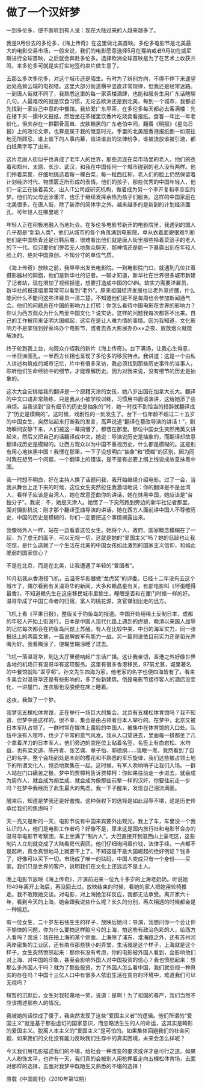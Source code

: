 # 做了一个汉奸梦

一到多伦多，便不断听到有人说：现在大陆过来的人越来越多了。

我是9月份去的多伦多，《海上传奇》在这里做北美首映。多伦多电影节是北美最大的电影交易市场，一般来说，我们的电影愿意选择5月在戛纳或者9月初在威尼斯进行全球首映，之后就会奔赴多伦多。选择欧洲全球首映是为了在艺术上收获共鸣，来多伦多可就是实打实地签约卖片做生意了。

去那么多次多伦多，对这个城市还是陌生。有时为了辨别方向，不得不停下来遥望远处高耸云端的电视塔。这里大部分街道横平竖直非常规律，但我还是经常迷路。一到唐人街就不同了，我熟悉这里的每一家茶楼酒肆，也能和服务生用广东话瞎聊几句。人最难改的就是饮食习惯，无论去欧洲还是到北美，每到一个城市，我都必先找到一家自己中意的中餐馆。我热爱广东早茶，在多伦多每天都必去客满楼：先在楼下买一摞中文报纸，然后坐在茶楼里饮香片吃烧卖看报纸。食客一年比一年老龄化，但夹杂在一群颧骨高耸、皮肤黝黑的广东老伯中间，翻着《明报》《星岛日报》上的政论文章，也算是属于我的惬意时光。手里的北美版香港报纸倒一如既往地无所顾忌，谁上谁下的人事内幕，谁进谁出的法律纷争，谁被流放谁被引渡，都白纸黑字写了出来。

这片老唐人街似乎也真成了老年人的世界，那些流连在菜市场里的老人，他们的衣着和郑州、太原、长沙、武汉，和我在中国任何一个城市碰到的老人没有两样。他们拎着菜筐，仔细地挑选着每一棵白菜，每一粒西红柿，老人们的脸上仍然保留着计划经济时代、物质匮乏所形成的表情。他们的孩子，那些优秀的中国年轻人，他们一定正在操着英文，出入IT公司或研究机构，做着成为另一个李开复和李彦宏的梦。他们的父母远涉重洋，也乐于继续发挥余热为孩子们服务。这样的中国家庭在北美很多。在唐人街，除了新添的简体字之外，越来越多的是新到的计划经济面孔，可年轻人在哪里呢？

年轻人正在积极地融入当地社会。在多伦多电影节新开的电影院里，我遇到的国人几乎都是“新新人类”，他们从城市的各个角落涌到电影院，单从衣着面貌很难判断他们是中国愤青还是日韩后裔，很难看出他们就是唐人街里那些拎着菜篮子的老人的下一代。但只要他们旁若无人地聚众聊天，那神情还是能一下暴露出刻在年轻人脸上的，绝对中国原创、不知分寸的单位气质。

《海上传奇》放映之前，我早早出发去电影院。一到电影院门口，就遇到几位扛着摄影器材的同胞，他们是新华社的记者。一聊才知道，新华社在世界很多城市新建了记者站，现在增加了视频报道，想要打造成中国的CNN。软实力需要洋雇员，新华社的报道组里常常可以看到“老外”。原来祖国经济发展也让老外竞折腰，什么能问什么不能问这些洋雇员一清二楚，不知道他们是不是每周也会参加新闻通气会。他们的问题总在中国的影响力上打转：你怎么看待中国电影在世界的影响力？你认为西方观众为什么热爱中国文化？说实话，这样的问题我每次都答不出来。自己的工作被用来证明大国崛起，这实在是让人难为情的事情。因为我知道，文化影响力不是拿钱到好莱坞办个电影节，或者去各大影展办办××之夜、放放烟火就能解决的。

终于轮到我上台，向观众介绍我的新片《海上传奇》。台下满场，让我心生得意，一半亚洲面孔，一半西方长相也呈现了多伦多的移民特点。我讲道：这是一个由私人讲述构筑成的城市记忆，片中有很多采访，我必须找到那些历史事件的当事人，聆听他们生命经验中的细节，才能理解历史。因为对我来说，没有细节的历史是抽象的。

这次大会安排给我的翻译是一个原籍天津的女孩，她八岁出国在加拿大长大。翻译的中文口语非常熟练，只是我从小被学校训练，习惯用书面语演讲，这给她添了些麻烦。当我谈到“没有细节的历史是抽象的”时，她一时找不到恰当的措辞就翻译成了“历史是模糊的”。这时候，戏剧性的一刻发生了。台下一位年龄不超过二十五岁的中国女生，突然站起来打断我的发言，高声说道“翻译在篡改导演的讲话！”，剧场瞬间安静下来，人们被这一幕搞懵了，都愣在那里。那位中国女生突然用英文讲起来，然后又把自己的话翻译成中文，她说：导演说历史是抽象的，而翻译却故意翻译成历史是模糊的。让西方观众以为中国不重视历史，什么都是模糊的。这是别有用心地抹黑中国！我愣在那里，一下子没想明白“抽象”和“模糊”的区别，因为同时我在想另一个问题，一个翻译上的错误，是不是有必要上纲上线说成故意抹黑中国。

我一时想不明白，好在主持人换了话题问我，我开始继续介绍电影。过了一会，当我从舞台上走下来的时候，这位女生突然拉住我激动地说：你的翻译是不是台湾人，看样子应该是台湾人，她在故意歪曲你的讲话，她在抹黑中国，她应该是“台独分子”。我说：不，她是天津人。她愣了一下突然跑到旁边的新华社记者那里，面对摄影机说：刚才那个翻译歪曲导演的讲话，她在西方人面前讲中国人不尊敬历史，中国的历史是模糊的，你们一定要把这个事情揭露出来。

我像局外人一样，站在一边看着这位女生。她将个人、政府、国家概念模糊在了一起，为了虚无的面子，可以无视一切，这就是她的“爱国主义”吗？她的低龄也让我吃惊，是什么造就了一个生活在北美的中国女孩如此激烈的国家主义信仰，和如此脆弱的国家信心？

不是在北京，而是在北美，让我遭遇了年轻的“爱国者”。

10月初我从香港搭飞机，去温哥华影展做“龙虎奖”的评委。已经十二年没有去这个城市了，偶尔看到有关温哥华的新闻，大多和赖昌星有关。有部电影叫《坏蛋睡得最香》，不知道赖先生在这座移民城市里偷生，睡眠是否和在厦门时候一样的好。温哥华成了中国亡命者的归宿，富人的桃花源，贪官谋划出走的远方。

飞机上看《苹果日报》，整版关于钓鱼岛的报道。中国开始用稀土反制日本，成都的年轻人开始上街游行。日本是中国人现代化路上遇到的虎狼，晚清以来国人屈辱的记忆每次都会在钓鱼岛问题上苏醒。有人在比较中美、中日的海军实力，同一张报纸上的两篇文章，一篇说解放军有能力一战，另一篇则说依目前实力还是韬光养晦为好。我看糊涂了，便糊里糊涂睡了过去。

飞机一落温哥华，到达大厅里便响起广东话广播。这让我亲切，香港之外好像世界各地的机场只有温哥华有这项服务。这里有很多香港移民，97前尤甚，城里著名的中餐馆就叫“翠亨邨”。孙文先生四海为家，他老家的名字也便四海皆有了。看来冬奥会对温哥华还是有些影响的，多了些新建筑。倒是电影节接待客人的酒店没变化，一进屋门，连衣服也没脱便在床上睡着。

这夜，我做了一个梦。

我梦见五棵松体育馆，正在举行一场巨大的集会。北京有五棵松体育馆吗？我不知道，但梦中是这样的。很不幸，集会是由占领者日本人举行的。在梦中，北京又被日本军队占领了。一群时常在媒体上露脸的中国人，被集中在体育馆的入口处。队伍中没有人喧哗，也少了平常的意气风发。我从入口望进去，里面每一排都坐了几个拿着洋刀的日本军人，他们旁边的空座位上贴着名签，名签上有白岩松、水均益，也有梁文道、陈丹青、张艺谋、章子怡、郭德纲……我眼一黑，竟然看到了自己的名字。整个会场到处是木刻的樱花和不熟悉的军乐旋律，我们这些被占领土地下的所谓文化人，惶恐地聚集在一起。这时候，有军人吹响哨子让我们入场。一群人站在门口痛苦之极，梦中的贾樟柯告诉贾樟柯：你如果往前走一步进去，就会成为周作人、就会成为胡兰成、就会成为像那些前辈一样的汉奸，你要往前走一步吗？在梦中我经历了此生最大的焦虑，我一下子醒来，发现自己泪流满面。

醒来后，知道是梦我还是好羞愧。这种强权下的选择是如此屈辱不堪，这是历史传承给我们的焦虑吗？

天一亮又是新的一天，电影节说有中国来宾要外出观光。我上了车，车里没一个我认识的人，他们是电影工作者吗？好像不是，原来这是国内旅行社和电影节合办的温哥华电影节考察团，车上坐满了“制片人”。大巴直接开到温西山上豪宅区，这些制片人立刻就变成了大陆看房代表团。他们仔细询问着价钱，法律手续，一点都不是起哄，真金真银地马上就要干上了。不知这是不是大国崛起的绝好例证？钱多了，好像可以买下一切。市场成了唯一的砝码，中国人变成只有一个身份——买家。我们只是世界的客户，说明我们在文化上还远远不是主人。

晚上电影节放映《海上传奇》，开演前进来一位九十多岁的上海老奶奶。听说她1949年离开上海后，再没回去过。放映结束的时候，看她的家人把她用轮椅推走。我不敢跟她交谈。对电影，对上海她怎样反应，我都无法承受。离开家六十年，看到今天的上海，她会跟我说些什么呢？长久的分别，再次相遇的时候都会是一种尴尬。

有一位女生，二十岁左右怯生生的样子，放映后她问：导演，我想问你一个会让你不愉快的问题，你为什么要拍这样脏兮兮的上海，拍这些有政治色彩的人，给西方人看吗？我说：我在拍上海的某个侧面，上海除了浦东、淮海路之外，还有苏州河两岸密集的工业区，还有南市那些狭小的弄堂，生活就是这个样子，上海就是这个样子。女生突然愤怒起来：那你有没有考虑，你的电影被外国人看到，会影响他们对上海、对中国的印象，甚至会影响外国人对中国投资的信心？我也愤怒起来：想那么多外国人干吗？就为了那些投资，为了外国人怎么看中国，我们就忽视一种真实的存在吗？中国十三亿人口中有很多人依旧生活在贫穷的环境中，难道我们可以无视吗？

短暂的沉默后，女生对我轻蔑地一笑，说道：是啊！为了祖国的尊严，我们当然不应该描述那些人的情况。

我被她的话惊成了傻子，我突然发现了这些“爱国主义者”的逻辑。他们所谓的“爱国主义”就是基于那些虚幻的国家意识，而忽略活生生的人的命运，这其实是畸形的爱国主义。脱离人本主义的“爱国主义”是可怕的。如果集体回避我们的社会问题，如果我们的文化没有能力反映我们生存中的真实困境，未来会怎么样呢？

今天我们用电影描述我们的不堪，给社会一种改变的要求或许才是可行之道。如果人人粉饰太平，也许有一天，我们真的会被别人用枪押着走向五棵松体育场，去面对那样的选择，去面对我梦中既陌生又熟悉的不堪的选择！



原载《中国周刊》（2010年第12期）